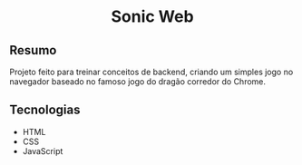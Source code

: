 # <p align="center"> Sonic Web </p>
## Resumo
Projeto feito para treinar conceitos de backend, criando um simples jogo no navegador baseado no famoso jogo do dragão corredor do Chrome.

## Tecnologias
- HTML
- CSS
- JavaScript